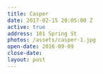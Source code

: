 ```yaml
---
title: Casper
date: 2017-02-15 20:05:00 Z
active: true
address: 101 Spring St
photos: /assets/casper-1.jpg
open-date: 2016-09-09
close-date:
layout: post
---
```

